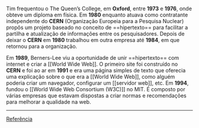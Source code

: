 Tim frequentou o The Queen’s College, em **Oxford**, entre **1973** e **1976**, onde obteve um diploma em física. Em **1980** enquanto atuava como contratante independente do **CERN** (Organização Europeia para a Pesquisa Nuclear) propôs um projeto baseado no conceito de ==hipertexto== para facilitar a partilha e atualização de informações entre os pesquisadores. Depois de deixar o **CERN** em **1980** trabalhou em outra empresa até **1984**, em que retornou para a organização.

Em **1989**, Berners-Lee viu a oportunidade de unir ==hipertexto== com internet e criar a [[World Wide Web]]. O primeiro site foi construído no **CERN** e foi ao ar em **1991** e era uma página simples de texto que oferecia uma explicação sobre o que era a [[World Wide Web]], como alguém poderia criar um navegador, configurar um [[servidor web]], etc. Em **1994**, fundou o [[World Wide Web Consortium (W3C)]] no MIT. É composto por várias empresas que estavam dispostas a criar normas e recomendações para melhorar a qualidade na web.

---
[Referência](https://canaltech.com.br/celebridade/tim-berners-lee/)

